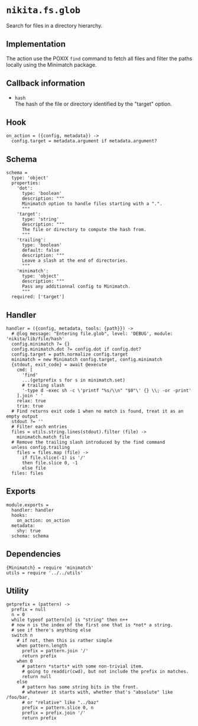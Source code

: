 
# `nikita.fs.glob`

Search for files in a directory hierarchy.

## Implementation

The action use the POXIX `find` command to fetch all files and filter the
paths locally using the Minimatch package.

## Callback information

* `hash`   
  The hash of the file or directory identified by the "target" option.

## Hook

    on_action = ({config, metadata}) ->
      config.target = metadata.argument if metadata.argument?

## Schema

    schema =
      type: 'object'
      properties:
        'dot':
          type: 'boolean'
          description: """
          Minimatch option to handle files starting with a ".".
          """
        'target':
          type: 'string'
          description: """
          The file or directory to compute the hash from.
          """
        'trailing':
          type: 'boolean'
          default: false
          description: """
          Leave a slash at the end of directories.
          """
        'minimatch':
          type: 'object'
          description: """
          Pass any additionnal config to Minimatch.
          """
      required: ['target']

## Handler

    handler = ({config, metadata, tools: {path}}) ->
      # @log message: "Entering file.glob", level: 'DEBUG', module: 'nikita/lib/file/hash'
      config.minimatch ?= {}
      config.minimatch.dot ?= config.dot if config.dot?
      config.target = path.normalize config.target
      minimatch = new Minimatch config.target, config.minimatch
      {stdout, exit_code} = await @execute
        cmd: [
          'find'
          ...(getprefix s for s in minimatch.set)
          # trailing slash
          '-type d -exec sh -c \'printf "%s/\\n" "$0"\' {} \\; -or -print'
        ].join ' '
        relax: true
        trim: true
      # Find returns exit code 1 when no match is found, treat it as an empty output
      stdout ?= ''
      # Filter each entries
      files = utils.string.lines(stdout).filter (file) ->
        minimatch.match file
      # Remove the trailing slash introduced by the find command
      unless config.trailing
        files = files.map (file) ->
          if file.slice(-1) is '/'
          then file.slice 0, -1
          else file
      files: files

## Exports

    module.exports =
      handler: handler
      hooks:
        on_action: on_action
      metadata:
        shy: true
      schema: schema

## Dependencies

    {Minimatch} = require 'minimatch'
    utils = require '../../utils'

## Utility

    getprefix = (pattern) ->
      prefix = null
      n = 0
      while typeof pattern[n] is "string" then n++
      # now n is the index of the first one that is *not* a string.
      # see if there's anything else
      switch n
        # if not, then this is rather simple
        when pattern.length
          prefix = pattern.join '/'
          return prefix
        when 0
          # pattern *starts* with some non-trivial item.
          # going to readdir(cwd), but not include the prefix in matches.
          return null
        else
          # pattern has some string bits in the front.
          # whatever it starts with, whether that's "absolute" like /foo/bar,
          # or "relative" like "../baz"
          prefix = pattern.slice 0, n
          prefix = prefix.join '/'
          return prefix
